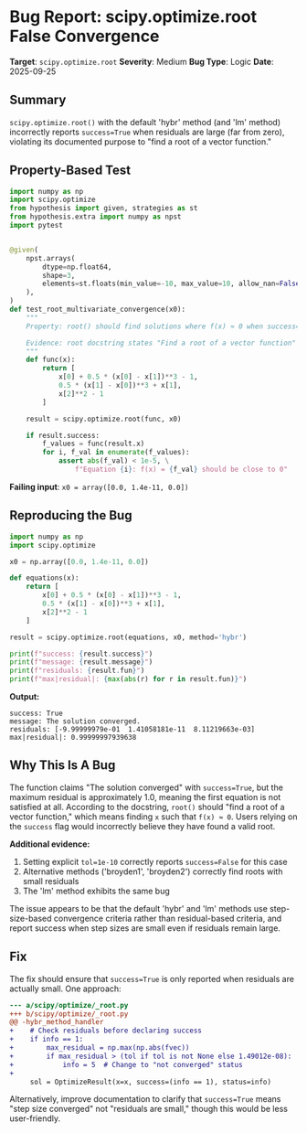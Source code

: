 # Bug Report: scipy.optimize.root False Convergence

**Target**: `scipy.optimize.root`
**Severity**: Medium
**Bug Type**: Logic
**Date**: 2025-09-25

## Summary

`scipy.optimize.root()` with the default 'hybr' method (and 'lm' method) incorrectly reports `success=True` when residuals are large (far from zero), violating its documented purpose to "find a root of a vector function."

## Property-Based Test

```python
import numpy as np
import scipy.optimize
from hypothesis import given, strategies as st
from hypothesis.extra import numpy as npst
import pytest


@given(
    npst.arrays(
        dtype=np.float64,
        shape=3,
        elements=st.floats(min_value=-10, max_value=10, allow_nan=False, allow_infinity=False)
    ),
)
def test_root_multivariate_convergence(x0):
    """
    Property: root() should find solutions where f(x) ≈ 0 when success=True.

    Evidence: root docstring states "Find a root of a vector function"
    """
    def func(x):
        return [
            x[0] + 0.5 * (x[0] - x[1])**3 - 1,
            0.5 * (x[1] - x[0])**3 + x[1],
            x[2]**2 - 1
        ]

    result = scipy.optimize.root(func, x0)

    if result.success:
        f_values = func(result.x)
        for i, f_val in enumerate(f_values):
            assert abs(f_val) < 1e-5, \
                f"Equation {i}: f(x) = {f_val} should be close to 0"
```

**Failing input**: `x0 = array([0.0, 1.4e-11, 0.0])`

## Reproducing the Bug

```python
import numpy as np
import scipy.optimize

x0 = np.array([0.0, 1.4e-11, 0.0])

def equations(x):
    return [
        x[0] + 0.5 * (x[0] - x[1])**3 - 1,
        0.5 * (x[1] - x[0])**3 + x[1],
        x[2]**2 - 1
    ]

result = scipy.optimize.root(equations, x0, method='hybr')

print(f"success: {result.success}")
print(f"message: {result.message}")
print(f"residuals: {result.fun}")
print(f"max|residual|: {max(abs(r) for r in result.fun)}")
```

**Output:**
```
success: True
message: The solution converged.
residuals: [-9.99999979e-01  1.41058181e-11  8.11219663e-03]
max|residual|: 0.99999997939638
```

## Why This Is A Bug

The function claims "The solution converged" with `success=True`, but the maximum residual is approximately 1.0, meaning the first equation is not satisfied at all. According to the docstring, `root()` should "find a root of a vector function," which means finding `x` such that `f(x) ≈ 0`. Users relying on the `success` flag would incorrectly believe they have found a valid root.

**Additional evidence:**
1. Setting explicit `tol=1e-10` correctly reports `success=False` for this case
2. Alternative methods ('broyden1', 'broyden2') correctly find roots with small residuals
3. The 'lm' method exhibits the same bug

The issue appears to be that the default 'hybr' and 'lm' methods use step-size-based convergence criteria rather than residual-based criteria, and report success when step sizes are small even if residuals remain large.

## Fix

The fix should ensure that `success=True` is only reported when residuals are actually small. One approach:

```diff
--- a/scipy/optimize/_root.py
+++ b/scipy/optimize/_root.py
@@ -hybr_method_handler
+    # Check residuals before declaring success
+    if info == 1:
+        max_residual = np.max(np.abs(fvec))
+        if max_residual > (tol if tol is not None else 1.49012e-08):
+            info = 5  # Change to "not converged" status
+
     sol = OptimizeResult(x=x, success=(info == 1), status=info)
```

Alternatively, improve documentation to clarify that `success=True` means "step size converged" not "residuals are small," though this would be less user-friendly.